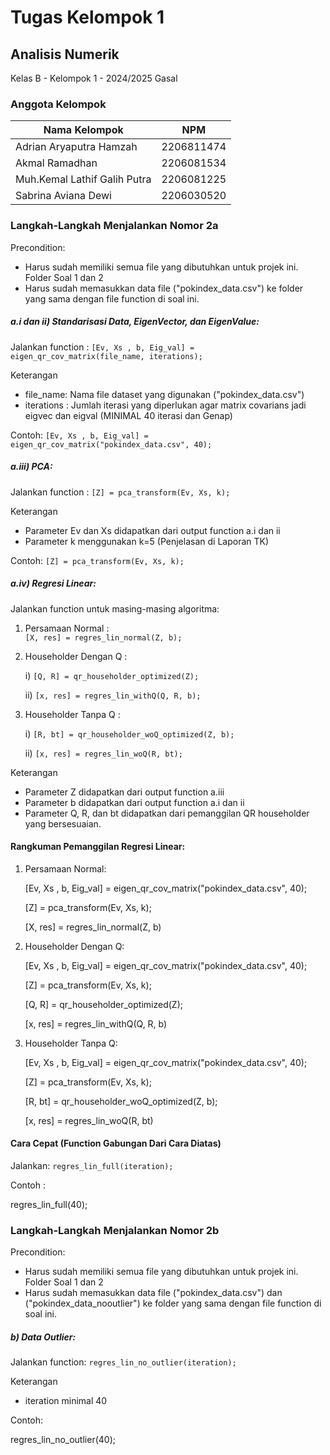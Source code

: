 # Tugas Kelompok 1
## Analisis Numerik
Kelas B - Kelompok 1 - 2024/2025 Gasal

### Anggota Kelompok
| Nama Kelompok | NPM |
| -- | -- |
| Adrian Aryaputra Hamzah | 2206811474 |
| Akmal Ramadhan | 2206081534 |
| Muh.Kemal Lathif Galih Putra | 2206081225 |
| Sabrina Aviana Dewi | 2206030520

### Langkah-Langkah Menjalankan Nomor 2a
Precondition: 
- Harus sudah memiliki semua file yang dibutuhkan untuk projek ini. Folder Soal 1 dan 2
- Harus sudah memasukkan data file ("pokindex_data.csv") ke folder yang sama dengan file function di soal ini.

##### a.i dan ii) Standarisasi Data, EigenVector, dan EigenValue:
Jalankan function : `[Ev, Xs , b, Eig_val] = eigen_qr_cov_matrix(file_name, iterations);`

Keterangan
- file_name: Nama file dataset yang digunakan ("pokindex_data.csv")
- iterations : Jumlah iterasi yang diperlukan agar matrix covarians jadi eigvec dan eigval (MINIMAL 40 iterasi dan Genap)

Contoh:
`[Ev, Xs , b, Eig_val] = eigen_qr_cov_matrix("pokindex_data.csv", 40);`

##### a.iii) PCA:
Jalankan function : `[Z] = pca_transform(Ev, Xs, k);`

Keterangan
- Parameter Ev dan Xs didapatkan dari output function a.i dan ii
- Parameter k menggunakan k=5 (Penjelasan di Laporan TK)

Contoh:
`[Z] = pca_transform(Ev, Xs, k);`

##### a.iv) Regresi Linear:
Jalankan function untuk masing-masing algoritma:
1. Persamaan Normal     :  
    `[X, res] = regres_lin_normal(Z, b);`
2. Householder Dengan Q : 
    
    i) `[Q, R] = qr_householder_optimized(Z);`
    
    ii) `[x, res] = regres_lin_withQ(Q, R, b);`
3. Householder Tanpa Q  : 
    
    i) `[R, bt] = qr_householder_woQ_optimized(Z, b);`
    
    ii) `[x, res] = regres_lin_woQ(R, bt);`

Keterangan
- Parameter Z didapatkan dari output function a.iii
- Parameter b didapatkan dari output function a.i dan ii
- Parameter Q, R, dan bt didapatkan dari pemanggilan QR householder yang bersesuaian.

#### Rangkuman Pemanggilan Regresi Linear:
1. Persamaan Normal: 

    [Ev, Xs , b, Eig_val] = eigen_qr_cov_matrix("pokindex_data.csv", 40);

    [Z] = pca_transform(Ev, Xs, k);

    [X, res] = regres_lin_normal(Z, b)

2. Householder Dengan Q:

    [Ev, Xs , b, Eig_val] = eigen_qr_cov_matrix("pokindex_data.csv", 40);

    [Z] = pca_transform(Ev, Xs, k);

    [Q, R] = qr_householder_optimized(Z);

    [x, res] = regres_lin_withQ(Q, R, b)

3. Householder Tanpa Q:
    
    [Ev, Xs , b, Eig_val] = eigen_qr_cov_matrix("pokindex_data.csv", 40);
    
    [Z] = pca_transform(Ev, Xs, k);
    
    [R, bt] = qr_householder_woQ_optimized(Z, b);
    
    [x, res] = regres_lin_woQ(R, bt)

#### Cara Cepat (Function Gabungan Dari Cara Diatas)
Jalankan: `regres_lin_full(iteration);`

Contoh : 

regres_lin_full(40);

### Langkah-Langkah Menjalankan Nomor 2b

Precondition: 
- Harus sudah memiliki semua file yang dibutuhkan untuk projek ini. Folder Soal 1 dan 2
- Harus sudah memasukkan data file ("pokindex_data.csv") dan ("pokindex_data_nooutlier") ke folder yang sama dengan file function di soal ini.


##### b) Data Outlier:
Jalankan function: `regres_lin_no_outlier(iteration);`

Keterangan
- iteration minimal 40

Contoh: 

regres_lin_no_outlier(40);
